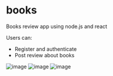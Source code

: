 # books

Books review app using node.js and react 

Users can: 
* Register and authenticate 
* Post review about books  

![image](https://user-images.githubusercontent.com/61733772/226193248-c03b4eeb-aa19-414a-b6f4-aeaf6082f78e.png)
![image](https://user-images.githubusercontent.com/61733772/226193417-33af8d3b-eda8-4247-9a88-e22d06c4d00e.png)
![image](https://user-images.githubusercontent.com/61733772/226194360-1299dba9-6194-4e78-83e6-d6fbce578cb6.png)

